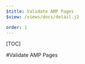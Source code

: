 ```yaml
---
$title: Validate AMP Pages
$view: /views/docs/detail.j2

order: 1
---
```


[TOC]

#Validate AMP Pages
